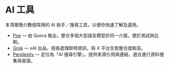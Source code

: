 # AI 工具

本清單簡介數個常用的 AI 助手／搜尋工具，以便你快速了解及選用。

- [Poe](https://poe.com/) — 由 Quora 推出，整合多個大型語言模型於同一介面，便於測試與比較。
- [Grok](https://grok.com/) — xAI 出品，擅長處理即時資訊，與 X 平台生態整合度較高。
- [Perplexity](https://www.perplexity.ai/) — 定位為「AI 搜尋引擎」，提供來源引用與連結，適合進行資料搜集與查證。
